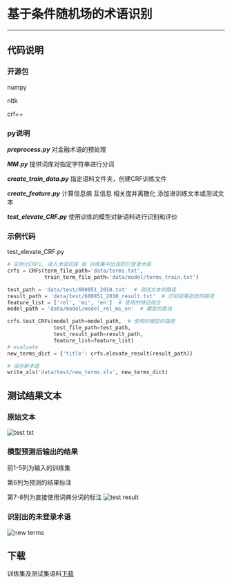 # 基于条件随机场的术语识别


---
## 代码说明
### 开源包
numpy

nltk

crf++ 
### py说明
***preprocess.py*** 对金融术语的预处理

***MM.py*** 提供词库对指定字符串进行分词

***create_train_data.py*** 指定语料文件夹，创建CRF训练文件

***create_feature.py*** 计算信息熵 互信息 相关度并离散化 添加进训练文本或测试文本

***test_elevate_CRF.py*** 使用训练的模型对新语料进行识别和评价

### 示例代码
test_elevate_CRF.py
```python
# 实例化CRFs, 读入术语词库 和 训练集中出现的已登录术语
crfs = CRFs(term_file_path='data/terms.txt',
            train_term_file_path='data/model/terms_train.txt')

test_path = 'data/test/600851_2010.txt'  # 测试文本的路径
result_path = 'data/test/600851_2010_result.txt'  # 识别结果存放的路径
feature_list = ['rel', 'mi', 'en']  # 使用的特征组合
model_path = 'data/model/model_rel_mi_en'  # 模型的路径

crfs.test_CRFs(model_path=model_path,  # 使用的模型的路径
               test_file_path=test_path,
               test_result_path=result_path,
               feature_list=feature_list)
# evaluate
new_terms_dict = {'title': crfs.elevate_result(result_path)}

# 保存新术语
write_xls('data/test/new_terms.xls', new_terms_dict)
```

## 测试结果文本
### 原始文本
![test txt][2]
### 模型预测后输出的结果
前1-5列为输入的训练集

第6列为预测的结果标注

第7-8列为直接使用词典分词的标注
![test result][3]
### 识别出的未登录术语
![new terms][1]

## 下载
训练集及测试集语料[下载][4]


  [1]: http://oevwfwaro.bkt.clouddn.com/new_terms_xls.png
  [2]: http://oevwfwaro.bkt.clouddn.com/test_txt.png
  [3]: http://oevwfwaro.bkt.clouddn.com/test_result.png
  [4]: http://oevwfwaro.bkt.clouddn.com/%E9%87%91%E8%9E%8D%E8%AF%AD%E6%96%99%E9%9B%86.zipoevwfwaro.bkt.clouddn.com/%E9%87%91%E8%9E%8D%E8%AF%AD%E6%96%99%E9%9B%86.zip
